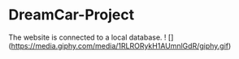 # DreamCar-Project
The website is connected to a local database.
! [] (https://media.giphy.com/media/1RLRORykH1AUmnlGdR/giphy.gif)

